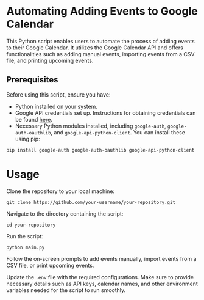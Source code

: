 # Automating Adding Events to Google Calendar

This Python script enables users to automate the process of adding events to their Google Calendar. It utilizes the Google Calendar API and offers functionalities such as adding manual events, importing events from a CSV file, and printing upcoming events.

## Prerequisites

Before using this script, ensure you have:

- Python installed on your system.
- Google API credentials set up. Instructions for obtaining credentials can be found [here](https://developers.google.com/workspace/guides/create-credentials).
- Necessary Python modules installed, including `google-auth`, `google-auth-oauthlib`, and `google-api-python-client`. You can install these using pip:

```
pip install google-auth google-auth-oauthlib google-api-python-client
```
# Usage
Clone the repository to your local machine:
```
git clone https://github.com/your-username/your-repository.git
```
Navigate to the directory containing the script:
```
cd your-repository
```
Run the script:
```
python main.py
```
Follow the on-screen prompts to add events manually, import events from a CSV file, or print upcoming events.

Update the `.env` file with the required configurations. Make sure to provide necessary details such as API keys, calendar names, and other environment variables needed for the script to run smoothly.
